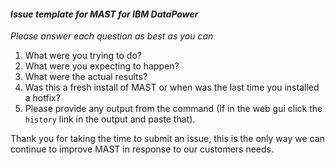 #### _Issue template for MAST for IBM DataPower_
_Please answer each question as best as you can_

1. What were you trying to do?
2. What were you expecting to happen?
3. What were the actual results?
4. Was this a fresh install of MAST or when was the last time you installed a hotfix?
5. Please provide any output from the command (If in the web gui click the `history` link in the output and paste that).

Thank you for taking the time to submit an issue, this is the only way we can continue to improve MAST in response to
our customers needs.
